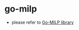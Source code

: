 # go-milp

- please refer to [Go-MILP library](https://github.com/draffensperger/golp?tab=readme-ov-file#mip-mixed-integer-programming-example)
